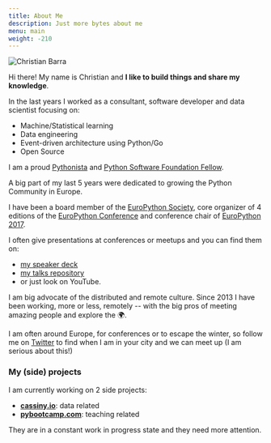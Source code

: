```yaml
---
title: About Me
description: Just more bytes about me
menu: main
weight: -210
---
```


![Christian Barra](/images/me_bw.jpg "Christian Barra")

Hi there! My name is Christian and **I like to build things and share my knowledge**.

In the last years I worked as a consultant, software developer and data scientist focusing on:

- Machine/Statistical learning
- Data engineering
- Event-driven architecture using Python/Go
- Open Source

I am a proud [Pythonista](https://en.wiktionary.org/wiki/Pythonista "Pythonista") and [Python Software Foundation Fellow](http://pyfound.blogspot.com/2018/06/ "Python Fellow").

A big part of my last 5 years were dedicated to growing the Python Community in Europe.

I have been a board member of the [EuroPython Society](http://www.europython-society.org/about "EuroPython Society"), core organizer of 4 editions of the [EuroPython Conference](https://www.europython.eu "EuroPython Conference") and conference chair of [EuroPython 2017](https://ep2017.europython.eu/ "EuroPython 2017").

I often give presentations at conferences or meetups and you can find them on:

- [my speaker deck](https://speakerdeck.com/barrachri "Christian Barra speaker deck")
- [my talks repository](https://github.com/barrachri/Talks "Christian Barra github account")
- or just look on YouTube.

I am big advocate of the distributed and remote culture. Since 2013 I have been working, more or less, remotely -- with the big pros of meeting amazing people and explore the 🌍.

I am often around Europe, for conferences or to escape the winter, so follow me on [Twitter](https://twitter.com/christianbarra "@christianbarra") to find when I am in your city and we can meet up (I am serious about this!)

### My (side) projects

I am currently working on 2 side projects:

- **[cassiny.io](https://www.cassiny.io)**: data related
- **[pybootcamp.com](https://www.pybootcamp.com)**: teaching related

They are in a constant work in progress state and they need more attention.
